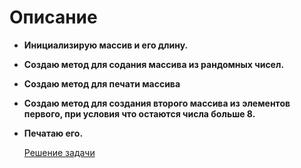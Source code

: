 # Описание

+ **Инициализирую массив и его длину.**
+ **Создаю метод для содания массива из рандомных чисел.**
+ **Создаю метод для печати массива**
+ **Создаю метод для создания второго массива из элементов первого, при условия что остаются числа больше 8.**
+ **Печатаю его.**

    [Решение задачи](https://github.com/hott22/Practicum/blob/main/Program.cs)